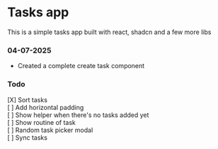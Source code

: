 # Tasks app

This is a simple tasks app built with react, shadcn and a few more libs

### 04-07-2025
- Created a complete create task component

### Todo
[X] Sort tasks\
[ ] Add horizontal padding\
[ ] Show helper when there's no tasks added yet\
[ ] Show routine of task\
[ ] Random task picker modal\
[ ] Sync tasks